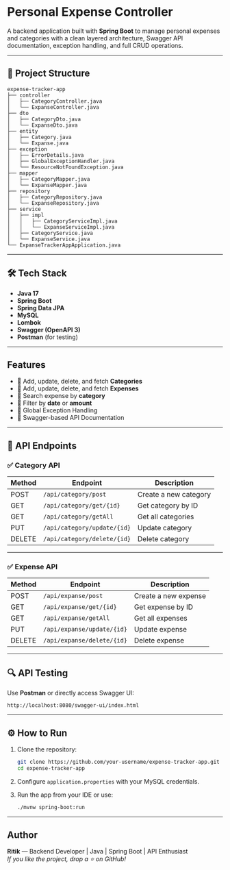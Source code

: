 #  Personal Expense Controller

A backend application built with **Spring Boot** to manage personal expenses and categories with a clean layered architecture, Swagger API documentation, exception handling, and full CRUD operations.

---

## 📁 Project Structure

```
expense-tracker-app
├── controller
│   ├── CategoryController.java
│   └── ExpanseController.java
├── dto
│   ├── CategoryDto.java
│   └── ExpanseDto.java
├── entity
│   ├── Category.java
│   └── Expanse.java
├── exception
│   ├── ErrorDetails.java
│   ├── GlobalExceptionHandler.java
│   └── ResourceNotFoundException.java
├── mapper
│   ├── CategoryMapper.java
│   └── ExpanseMapper.java
├── repository
│   ├── CategoryRepository.java
│   └── ExpanseRepository.java
├── service
│   ├── impl
│   │   ├── CategoryServiceImpl.java
│   │   └── ExpanseServiceImpl.java
│   ├── CategoryService.java
│   └── ExpanseService.java
└── ExpanseTrackerAppApplication.java
```

---

## 🛠️ Tech Stack

- **Java 17**
- **Spring Boot**
- **Spring Data JPA**
- **MySQL**
- **Lombok**
- **Swagger (OpenAPI 3)**
- **Postman** (for testing)

---

##  Features

- 🔹 Add, update, delete, and fetch **Categories**
- 🔹 Add, update, delete, and fetch **Expenses**
- 🔹 Search expense by **category**
- 🔹 Filter by **date** or **amount**
- 🔹 Global Exception Handling
- 🔹 Swagger-based API Documentation

---

## 🔗 API Endpoints

### ✅ Category API

| Method | Endpoint                        | Description              |
|--------|----------------------------------|--------------------------|
| POST   | `/api/category/post`            | Create a new category    |
| GET    | `/api/category/get/{id}`        | Get category by ID       |
| GET    | `/api/category/getAll`          | Get all categories       |
| PUT    | `/api/category/update/{id}`     | Update category          |
| DELETE | `/api/category/delete/{id}`     | Delete category          |

---

### ✅ Expense API

| Method | Endpoint                         | Description               |
|--------|----------------------------------|---------------------------|
| POST   | `/api/expanse/post`             | Create a new expense      |
| GET    | `/api/expanse/get/{id}`         | Get expense by ID         |
| GET    | `/api/expanse/getAll`           | Get all expenses          |
| PUT    | `/api/expanse/update/{id}`      | Update expense            |
| DELETE | `/api/expanse/delete/{id}`      | Delete expense            |

---

## 🔍 API Testing

Use **Postman** or directly access Swagger UI:

```
http://localhost:8080/swagger-ui/index.html
```

---

## ⚙️ How to Run

1. Clone the repository:
   ```bash
   git clone https://github.com/your-username/expense-tracker-app.git
   cd expense-tracker-app
   ```

2. Configure `application.properties` with your MySQL credentials.

3. Run the app from your IDE or use:
   ```bash
   ./mvnw spring-boot:run
   ```

---

##  Author

**Ritik** — Backend Developer | Java | Spring Boot | API Enthusiast  
_If you like the project, drop a ⭐ on GitHub!_